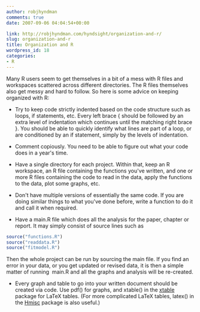```yaml
---
author: robjhyndman
comments: true
date: 2007-09-06 04:04:54+00:00

link: http://robjhyndman.com/hyndsight/organization-and-r/
slug: organization-and-r
title: Organization and R
wordpress_id: 18
categories:
- R
---
```


Many R users seem to get themselves in a bit of a mess with R files and workspaces scattered across different directories. The R files themselves also get messy and hard to follow. So here is some advice on keeping organized with R:





  * Try to keep code strictly indented based on the code structure such as loops, if statements, etc. Every left brace { should be followed by an extra level of indentation which continues until the matching right brace }. You should be able to quickly identify what lines are part of a loop, or are conditioned by an if statement, simply by the levels of indentation.


  * Comment copiously. You need to be able to figure out what your code does in a year's time.


  * Have a single directory for each project. Within that, keep an R workspace, an R file containing the functions you've written, and one or more R files containing the code to read in the data, apply the functions to the data, plot some graphs, etc.


  * Don't have multiple versions of essentially the same code. If you are doing similar things to what you've done before, write a function to do it and call it when required.


  * Have a main.R file which does all the analysis for the paper, chapter or report. It may simply consist of source lines such as

  ```r
  source("functions.R")
  source("readdata.R")
  source("fitmodel.R")
  ```

Then the whole project can be run by sourcing the main file. If you find an error in your data, or you get updated or revised data, it is then a simple matter of running   main.R and all the graphs and analysis will be re-created.



	
  * Every graph and table to go into your written document should be created via code. Use pdf() for graphs, and xtable() in the [xtable ](http://cran.r-project.org/web/packages/xtable/) package for LaTeX tables. (For more complicated LaTeX tables, latex() in the [Hmisc](http://cran.r-project.org/web/packages/Hmisc) package is also useful.)


